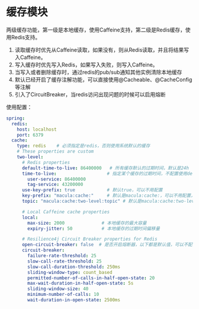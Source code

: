 # 缓存模块

两级缓存功能，第一级是本地缓存，使用Caffeine支持，第二级是Redis缓存，使用Redis支持。

1. 读取缓存时优先从Caffeine读取，如果没有，则从Redis读取，并且将结果写入Caffeine。
2. 写入缓存时优先写入Redis，如果写入失败，则写入Caffeine。
3. 当写入或者删除缓存时，通过redis的pub/sub通知其他实例清除本地缓存
4. 默认已经开启了缓存注解功能，可以直接使用@Cacheable、@CacheConfig等注解
5. 引入了CircuitBreaker，当redis访问出现问题的时候可以启用熔断

使用配置：

```yaml
spring:
  redis:
    host: localhost
    port: 6379
  cache:
    type: redis    # 必须指定是redis，否则使用系统默认的缓存
    # These properties are custom
    two-level:
      # Redis properties
      default-time-to-live: 86400000   # 所有缓存默认的过期时间，默认是24h
      time-to-live:                   # 指定某个缓存的过期时间，不配置使用default
        user-service: 86400000
        tag-service: 43200000
      use-key-prefix: true            # 默认true，可以不用配置
      key-prefix: "macula:cache:"     # 默认是macula:cache:，可以不用配置，建议加上appName
      topic: "macula:cache:two-level:topic" # 默认是macula:cache:two-level:topic，可以不用配置

      # Local Caffeine cache properties
      local:
        max-size: 2000              # 本地缓存的最大容量
        expiry-jitter: 50           # 本地缓存的过期时间偏移量

      # Resilience4j Circuit Breaker properties for Redis
      open-circuit-breaker: false  # 是否开启熔断器，以下都是默认值，可以不配置
      circuit-breaker:
        failure-rate-threshold: 25
        slow-call-rate-threshold: 25
        slow-call-duration-threshold: 250ms
        sliding-window-type: count_based
        permitted-number-of-calls-in-half-open-state: 20
        max-wait-duration-in-half-open-state: 5s
        sliding-window-size: 40
        minimum-number-of-calls: 10
        wait-duration-in-open-state: 2500ms
```
